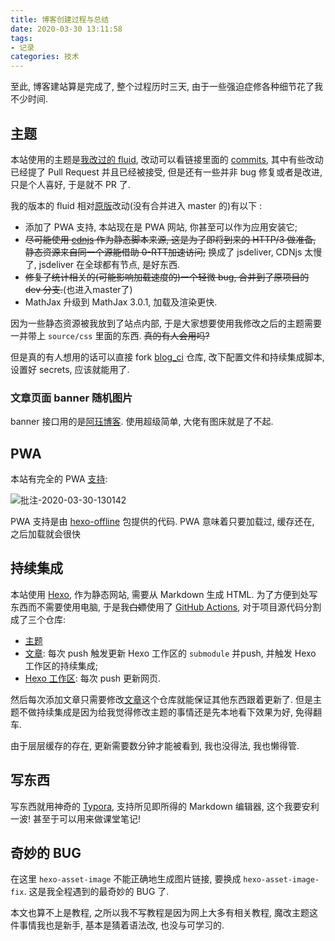 ```yaml
---
title: 博客创建过程与总结
date: 2020-03-30 13:11:58
tags:
- 记录
categories: 技术
---
```


至此, 博客建站算是完成了, 整个过程历时三天, 由于一些强迫症修各种细节花了我不少时间. 

## 主题

本站使用的主题是[我改过的 fluid](https://github.com/karuboniru/hexo-theme-fluid), 改动可以看链接里面的 [commits](https://github.com/karuboniru/hexo-theme-fluid), 其中有些改动已经提了 Pull Request 并且已经被接受, 但是还有一些并非 bug 修复或者是改进, 只是个人喜好, 于是就不 PR 了. 

我的版本的 fluid 相对[原版](https://github.com/fluid-dev/hexo-theme-fluid)改动(没有合并进入 master 的)有以下 :

- 添加了 PWA 支持, 本站现在是 PWA 网站, 你甚至可以作为应用安装它; 
- ~~尽可能使用 [cdnjs](https://cdnjs.com/) 作为静态脚本来源, 这是为了即将到来的 HTTP/3 做准备, 静态资源来自同一个源能借助 0-RTT加速访问;~~ 换成了 jsdeliver, CDNjs 太慢了, jsdeliver 在全球都有节点, 是好东西.
- ~~修复了统计相关的(可能影响加载速度的)一个轻微 bug, 合并到了原项目的 dev 分支.~~(也进入master了)
- MathJax 升级到 MathJax 3.0.1, 加载及渲染更快. 

因为一些静态资源被我放到了站点内部, 于是大家想要使用我修改之后的主题需要一并带上 `source/css` 里面的东西. ~~真的有人会用吗?~~

但是真的有人想用的话可以直接 fork [blog_ci](https://github.com/karuboniru/blog_ci) 仓库, 改下配置文件和持续集成脚本, 设置好 secrets, 应该就能用了.

### 文章页面 banner 随机图片

banner 接口用的是[阿珏博客](https://www.52ecy.cn/post-125.html). 使用超级简单, 大佬有图床就是了不起.

## PWA

本站有完全的 PWA [支持](https://googlechrome.github.io/lighthouse/viewer/?psiurl=https%3A%2F%2Fyanqiyu.info%2F&strategy=desktop&category=performance&category=accessibility&category=best-practices&category=seo&category=pwa&utm_source=lh-chrome-ext#pwa):

![批注-2020-03-30-130142](https://cdn.jsdelivr.net/gh/karuboniru/blog_md@master/building/2020-03-30-130142.webp)

PWA 支持是由 [hexo-offline](https://github.com/JLHwung/hexo-offline) 包提供的代码. PWA 意味着只要加载过, 缓存还在, 之后加载就会很快

## 持续集成

本站使用 [Hexo](https://hexo.io), 作为静态网站, 需要从 Markdown 生成 HTML. 为了方便到处写东西而不需要使用电脑, 于是我~~白嫖~~使用了 [GitHub Actions](https://github.com/features/actions), 对于项目源代码分割成了三个仓库:

- [主题](https://github.com/karuboniru/hexo-theme-fluid)
- [文章](https://github.com/karuboniru/blog_md): 每次 push 触发更新 Hexo 工作区的 `submodule` 并push, 并触发 Hexo 工作区的持续集成;
- [Hexo 工作区](https://github.com/karuboniru/blog_ci): 每次 push 更新网页. 

然后每次添加文章只需要修改[文章](https://github.com/karuboniru/blog_md)这个仓库就能保证其他东西跟着更新了. 但是主题不做持续集成是因为给我觉得修改主题的事情还是先本地看下效果为好, 免得翻车.

由于层层缓存的存在, 更新需要数分钟才能被看到, 我也没得法, 我也懒得管.

## 写东西

写东西就用神奇的 [Typora](https://typora.io/), 支持所见即所得的 Markdown 编辑器, 这个我要安利一波! 甚至于可以用来做课堂笔记! 

## 奇妙的 BUG

在这里 `hexo-asset-image` 不能正确地生成图片链接, 要换成 `hexo-asset-image-fix`. 这是我全程遇到的最奇妙的 BUG 了.



本文也算不上是教程, 之所以我不写教程是因为网上大多有相关教程, 魔改主题这件事情我也是新手, 基本是猜着语法改, 也没与可学习的.



